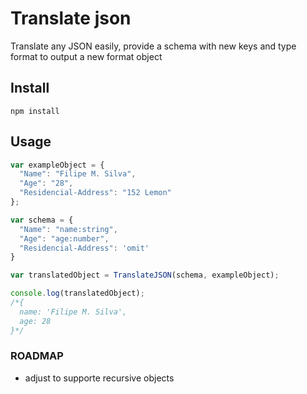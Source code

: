 # Translate json

Translate any JSON easily, provide a schema with new keys and type format to output a new format object

## Install

`npm install `

## Usage

``` javascript
var exampleObject = {
  "Name": "Filipe M. Silva",
  "Age": "28",
  "Residencial-Address": "152 Lemon"
};

var schema = {
  "Name": "name:string",
  "Age": "age:number",
  "Residencial-Address": 'omit'
}

var translatedObject = TranslateJSON(schema, exampleObject);

console.log(translatedObject);
/*{
  name: 'Filipe M. Silva',
  age: 28
}*/
```

### ROADMAP

- adjust to supporte recursive objects
